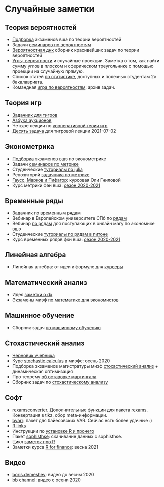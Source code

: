 # Случайные заметки

## Теория вероятностей

* [Подборка](https://github.com/bdemeshev/probability_hse_exams) экзаменов вшэ по теории вероятностей
* Задачи [семинаров по вероятностям](https://github.com/bdemeshev/probability_pro)
* [Вероятностная днк](https://github.com/bdemeshev/probability_dna) сборник красивейших задач по теории вероятностей
* [Углы, вероятности](https://github.com/bdemeshev/angles_probabilities) и случайные проекции. Заметка о том, как найти сумму углов в плоском и сферическом треугольнике с помощью проекции на случайную прямую.
* Список статей [по статистике](https://github.com/bdemeshev/stat_articles), доступных и полезных студентам 2к бакалавриата.
* Командная [игра по вероятностям](https://github.com/bdemeshev/probability_team_tour): архив задач.

## Теория игр

* [Задачник для тигров](https://github.com/bdemeshev/games_pset)
* [Азбука аукционов](https://github.com/bdemeshev/auction_azbuka/)
* Четыре лекции по [кооперативной теоии игр](https://github.com/bdemeshev/gt201/raw/master/coop_auction/coop_gt.pdf)
* [Десять задача](https://github.com/bdemeshev/tigers_lecture_2021-07-02) для тигровой лекции 2021-07-02

## Эконометрика

* [Подборка](https://github.com/bdemeshev/metrics_hse_exams) экзаменов вшэ по эконометрике
* Задачи [семинаров по метрике](https://github.com/bdemeshev/metrics_pro)
* Студенческие [туториалы по julia](https://github.com/bdemeshev/julia_metrics_tutorials)
* Репозиторий [задачника по метрике](https://github.com/bdemeshev/em_pset)
* [Гаусс, Марков и Пифагор](https://github.com/olyagnilova/gauss-markov-pythagoras): курсовая Оли Гниловой
* Курс метрики фэн вшэ: [сезон 2020-2021](https://github.com/bdemeshev/metrics_hse_2020_21)

## Временные ряды

* Задачник по [временным рядам](https://github.com/bdemeshev/ts_pset)
* Вебинар в Европейском университете СПб по [рядам](https://github.com/bdemeshev/webinar_eusp_forecasting_r_2021_03_13)
* Вебинар [по рядам](https://github.com/bdemeshev/webinar_forecast_ts_2021) для поступающих в онлайн магу по экономике вшэ
* Студенческие [туториалы по рядам в питоне](https://github.com/bdemeshev/tssp_tutorials_2020_21)
* Курс временных рядов фкн вшэ: [сезон 2020-2021](https://github.com/bdemeshev/tseries_hse_2020_21)

## Линейная алгебра
 
* Линейная алгебра: от идеи к формуле для [курсеры](https://github.com/bdemeshev/coursera_linal)

## Математический анализ

* Идея [заметки о dx](https://github.com/bdemeshev/show_me_dx)
* Экзамены миэф [по математике для экономистов](https://github.com/bdemeshev/matek_icef/raw/master/matmor_exams/matmor_exams.pdf)

## Машинное обучение

* Сборник задач [по машинному обучению](https://github.com/bdemeshev/mlearn_pro)

## Стохастический анализ

* [Черновик учебника](https://github.com/bdemeshev/sc_book)
* Курс [stochastic calculus](https://github.com/bdemeshev/icef_stocalc_2020_fall) в миэфе: осень 2020
* Подборка экзаменов магистратуры миэф [стохастический анализ](https://github.com/bdemeshev/sc401/blob/master/matek2_collect/matek2_collection.pdf) + динамическая оптимизация
* Про теорему [об оставовке мартингала](https://github.com/bdemeshev/sc401/raw/master/stop_theorem/stop_theorem_main.pdf)
* Сборник задач по [стохастическому анализу](https://github.com/bdemeshev/sc401/raw/master/sc_pset/sc_problems_main.pdf)

## Софт

* [rexamsconverter](https://github.com/bdemeshev/rexamsconverter). Дополнительные функции для пакета [rexams](http://www.r-exams.org/). Конвертация в tikz, сбор meta-информации. 
* [bvarr](https://github.com/bdemeshev/bvarr): пакет для байесовских VAR. Сейчас есть более удачные :)
* [R links](https://github.com/bdemeshev/r_links)
* Инструкции по [установке R и прочего](https://bdemeshev.github.io/installation/)
* Пакет [sophisthse](https://github.com/bdemeshev/sophisthse): скачивание данных с sophisthse.
* Цикл [заметок про R](https://github.com/bdemeshev/r_cycle)
* Заметки курса [R for finance](https://github.com/bdemeshev/icef_r4finance_2021): весна 2021

## Видео

* [boris.demeshev](https://www.youtube.com/channel/UCxzTM705lZYs-5N1cgLnkFQ): видео до весны 2020
* [bb channel](https://www.youtube.com/channel/UCkGRLqByhFqof4CE82amIWA): видео с осени 2020

